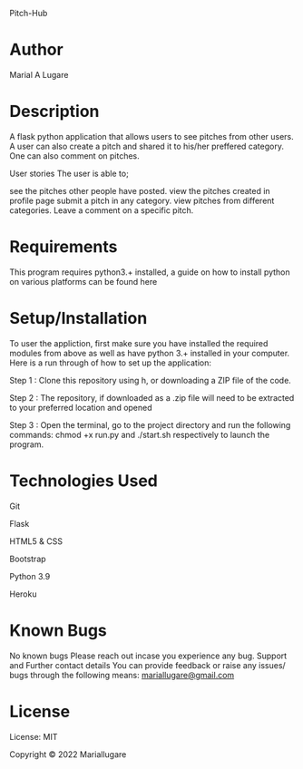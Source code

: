 Pitch-Hub
# Author
Marial A Lugare

# Description
A flask python application that allows users to see pitches from other users. A user can also create a pitch and shared it to his/her preffered category. One can also comment on pitches.

User stories
The user is able to;

see the pitches other people have posted.
view the pitches created in profile page
submit a pitch in any category.
view pitches from different categories.
Leave a comment on a specific pitch.
# Requirements
This program requires python3.+ installed, a guide on how to install python on various platforms can be found here
# Setup/Installation
To user the appliction, first make sure you have installed the required modules from above as well as have python 3.+ installed in your computer. Here is a run through of how to set up the application:

Step 1 : Clone this repository using h, or downloading a ZIP file of the code.

Step 2 : The repository, if downloaded as a .zip file will need to be extracted to your preferred location and opened

Step 3 : Open the terminal, go to the project directory and run the following commands: chmod +x run.py and ./start.sh respectively to launch the program.

# Technologies Used
Git

Flask


HTML5 & CSS

Bootstrap

Python 3.9

Heroku
# Known Bugs
No known bugs Please reach out incase you experience any bug.
Support and Further contact details
You can provide feedback or raise any issues/ bugs through the following means: mariallugare@gmail.com
# License
License: MIT

Copyright © 2022 Mariallugare
